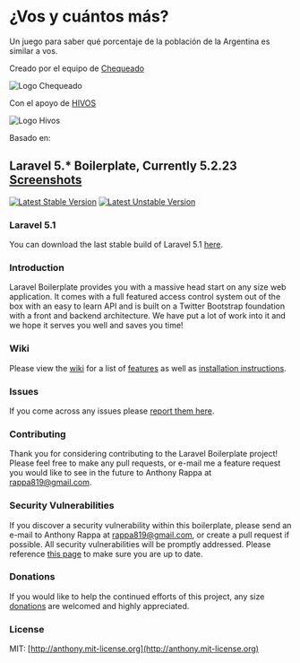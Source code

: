 # ¿Vos y cuántos más?
Un juego para saber qué porcentaje de la población de la Argentina es similar a vos.

Creado por el equipo de [Chequeado](http://chequeado.com)

![Logo Chequeado](http://chequeado.com/wp-content/uploads/2015/02/logo2.png)

Con el apoyo de [HIVOS](https://latin-america.hivos.org/)

![Logo Hivos](https://latin-america.hivos.org/sites/all/themes/hivos/logo.svg)

Basado en:

## Laravel 5.* Boilerplate, Currently 5.2.23 [Screenshots](http://imgur.com/a/uEKuq)

[![Latest Stable Version](https://poser.pugx.org/rappasoft/laravel-5-boilerplate/v/stable)](https://packagist.org/packages/rappasoft/laravel-5-boilerplate) [![Latest Unstable Version](https://poser.pugx.org/rappasoft/laravel-5-boilerplate/v/unstable)](https://packagist.org/packages/rappasoft/laravel-5-boilerplate)

### Laravel 5.1

You can download the last stable build of Laravel 5.1 [here](https://github.com/rappasoft/laravel-5-boilerplate/tree/Legacy_5.1).

### Introduction

Laravel Boilerplate provides you with a massive head start on any size web application. It comes with a full featured access control system out of the box with an easy to learn API and is built on a Twitter Bootstrap foundation with a front and backend architecture. We have put a lot of work into it and we hope it serves you well and saves you time!

### Wiki

Please view the [wiki](https://github.com/rappasoft/laravel-5-boilerplate/wiki) for a list of [features](https://github.com/rappasoft/laravel-5-boilerplate/wiki#features) as well as [installation instructions](https://github.com/rappasoft/laravel-5-boilerplate/wiki/1.-Installation).

### Issues

If you come across any issues please [report them here](https://github.com/rappasoft/Laravel-5-Boilerplate/issues).

### Contributing

Thank you for considering contributing to the Laravel Boilerplate project! Please feel free to make any pull requests, or e-mail me a feature request you would like to see in the future to Anthony Rappa at rappa819@gmail.com.

### Security Vulnerabilities

If you discover a security vulnerability within this boilerplate, please send an e-mail to Anthony Rappa at rappa819@gmail.com, or create a pull request if possible. All security vulnerabilities will be promptly addressed. Please reference [this page](https://github.com/rappasoft/laravel-5-boilerplate/wiki/7.-Security-Fixes) to make sure you are up to date.

### Donations

If you would like to help the continued efforts of this project, any size [donations](https://www.paypal.com/cgi-bin/webscr?cmd=_donations&business=JJWUZ4E9S9SFG&lc=US&item_name=Laravel%205%20Boilerplate&currency_code=USD&bn=PP%2dDonationsBF%3abtn_donateCC_LG%2egif%3aNonHosted) are welcomed and highly appreciated.

### License

MIT: [http://anthony.mit-license.org](http://anthony.mit-license.org)
